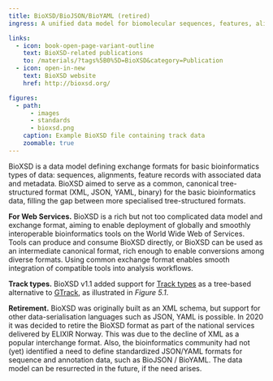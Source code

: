 ```yaml
---
title: BioXSD/BioJSON/BioYAML (retired)
ingress: A unified data model for biomolecular sequences, features, alignments, references

links:
  - icon: book-open-page-variant-outline
    text: BioXSD-related publications
    to: /materials/?tags%5B0%5D=BioXSD&category=Publication
  - icon: open-in-new
    text: BioXSD website
    href: http://bioxsd.org/

figures:
  - path:
      - images
      - standards
      - bioxsd.png
    caption: Example BioXSD file containing track data
    zoomable: true
---
```


BioXSD is a data model defining exchange formats for basic bioinformatics types of data: sequences,
alignments, feature records with associated data and metadata. BioXSD aimed to serve as a common,
canonical tree-structured format (XML, JSON, YAML, binary) for the basic bioinformatics data,
filling the gap between more specialised tree-structured formats.

**For Web Services.** BioXSD is a rich but not too complicated data model and exchange format,
aiming to enable deployment of globally and smoothly interoperable bioinformatics tools on the World
Wide Web of Services. Tools can produce and consume BioXSD directly, or BioXSD can be used as an
intermediate canonical format, rich enough to enable conversions among diverse formats. Using common
exchange format enables smooth integration of compatible tools into analysis workflows.

**Track types.** BioXSD v1.1 added support for [Track types](/tracks/#tracks-06-track-types) as a
tree-based alternative to [GTrack](/standards/#standards-03-gtrack), as illustrated in _Figure 5.1_.

**Retirement.** BioXSD was originally built as an XML schema, but support for other
data-serialisation languages such as JSON, YAML is possible. In 2020 it was decided to retire the
BioXSD format as part of the national services delivered by ELIXIR Norway. This was due to the
decline of XML as a popular interchange format. Also, the bioinformatics community had not (yet)
identified a need to define standardized JSON/YAML formats for sequence and annotation data, such as
BioJSON / BioYAML. The data model can be resurrected in the future, if the need arises.
